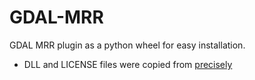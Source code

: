 # GDAL-MRR
GDAL MRR plugin as a python wheel for easy installation.
* DLL and LICENSE files were copied from [precisely](https://support.precisely.com/product-downloads/item/mapinfo-mrr-sdk-download/) 
